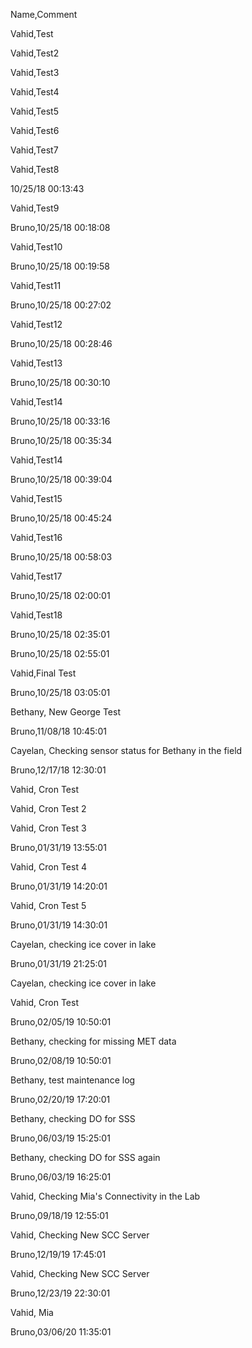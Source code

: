 Name,Comment

Vahid,Test 

Vahid,Test2

Vahid,Test3

Vahid,Test4

Vahid,Test5

Vahid,Test6

Vahid,Test7

Vahid,Test8

10/25/18 00:13:43

Vahid,Test9

Bruno,10/25/18 00:18:08

Vahid,Test10

Bruno,10/25/18 00:19:58

Vahid,Test11

Bruno,10/25/18 00:27:02

Vahid,Test12

Bruno,10/25/18 00:28:46

Vahid,Test13

Bruno,10/25/18 00:30:10

Vahid,Test14

Bruno,10/25/18 00:33:16

Bruno,10/25/18 00:35:34

Vahid,Test14

Bruno,10/25/18 00:39:04

Vahid,Test15

Bruno,10/25/18 00:45:24

Vahid,Test16

Bruno,10/25/18 00:58:03

Vahid,Test17

Bruno,10/25/18 02:00:01

Vahid,Test18

Bruno,10/25/18 02:35:01

Bruno,10/25/18 02:55:01

Vahid,Final Test

Bruno,10/25/18 03:05:01

Bethany, New George Test

Bruno,11/08/18 10:45:01

Cayelan, Checking sensor status for Bethany in the field

Bruno,12/17/18 12:30:01

Vahid, Cron Test

Vahid, Cron Test 2

Vahid, Cron Test 3

Bruno,01/31/19 13:55:01

Vahid, Cron Test 4

Bruno,01/31/19 14:20:01

Vahid, Cron Test 5

Bruno,01/31/19 14:30:01

Cayelan, checking ice cover in lake 

Bruno,01/31/19 21:25:01

Cayelan, checking ice cover in lake

Vahid, Cron Test

Bruno,02/05/19 10:50:01

Bethany, checking for missing MET data

Bruno,02/08/19 10:50:01

Bethany, test maintenance log

Bruno,02/20/19 17:20:01

Bethany, checking DO for SSS

Bruno,06/03/19 15:25:01

Bethany, checking DO for SSS again

Bruno,06/03/19 16:25:01

Vahid, Checking Mia's Connectivity in the Lab

Bruno,09/18/19 12:55:01

Vahid, Checking New SCC Server

Bruno,12/19/19 17:45:01

Vahid, Checking New SCC Server

Bruno,12/23/19 22:30:01

Vahid, Mia

Bruno,03/06/20 11:35:01
